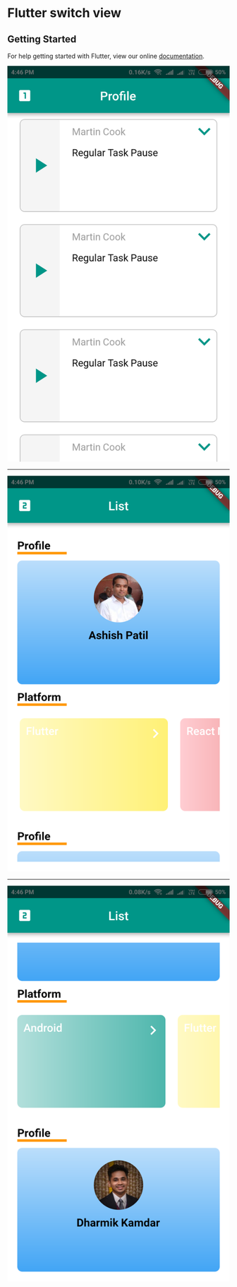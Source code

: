 # Flutter switch view

## Getting Started

For help getting started with Flutter, view our online
[documentation](https://flutter.io/).

![alt text](https://github.com/follow2vivek/FlutterViewFlip/blob/master/screenshot/ss_1.png "Flutter view flip screenshot")

***

![alt text](https://github.com/follow2vivek/FlutterViewFlip/blob/master/screenshot/ss_2.png "Flutter view flip screenshot")

***

![alt text](https://github.com/follow2vivek/FlutterViewFlip/blob/master/screenshot/ss_3.png "Flutter view flip screenshot")
